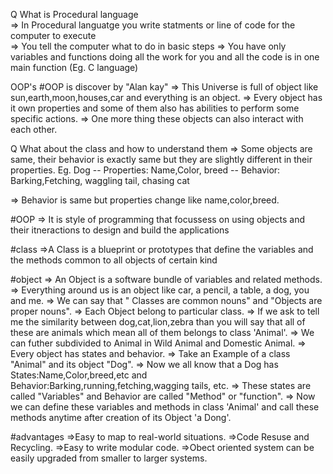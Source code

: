 Q What is Procedural language\
=> In Procedural languatge you write statments or line of code for the computer to execute\
=> You tell the computer what to do in basic steps
=> You have only variables and functions doing all the work for you and all the code is in one main function (Eg. C language)

OOP's
#OOP is discover by "Alan kay"
=> This Universe is full of object like sun,earth,moon,houses,car and everything is an object.
=> Every object has it own properties and some of them also has abilities to perform some specific actions.
=> One more thing these objects can also interact with each other.

Q What about the class and how to understand them
=> Some objects are same, their behavior is exactly same but they are slightly different in their properties.
Eg. Dog
-- Properties: Name,Color, breed
-- Behavior: Barking,Fetching, waggling tail, chasing cat

=> Behavior is same but properties change like name,color,breed.

#OOP
=> It is style of programming that focussess on using objects and their itneractions to design and build the applications

#class
=>A Class is a blueprint or prototypes that define the variables and the methods common to all objects of certain kind

#object
=> An Object is a software bundle of variables and related methods.
=> Everything around us is an object like car, a pencil, a table, a dog, you and me.
=> We can say that " Classes are common nouns" and "Objects are proper nouns".
=> Each Object belong to particular class.
=> If we ask to tell me the similarity between dog,cat,lion,zebra than you will say that all of these are animals which mean all of them belongs to class 'Animal'.
=> We can futher subdivided to Animal in Wild Animal and Domestic Animal.
=> Every object has states and behavior.
=> Take an Example of a class "Animal" and its object "Dog".
=> Now we all know that a Dog has States:Name,Color,breed,etc and Behavior:Barking,running,fetching,wagging tails, etc.
=> These states are called "Variables" and Behavior are called "Method" or "function".
=> Now we can define these variables and methods in class 'Animal' and call these methods anytime after creation of its Object 'a Dong'.

#advantages
=>Easy to map to real-world situations.
=>Code Resuse and Recycling.
=>Easy to write modular code.
=>Obect oriented system can be easily upgraded from smaller to larger systems.